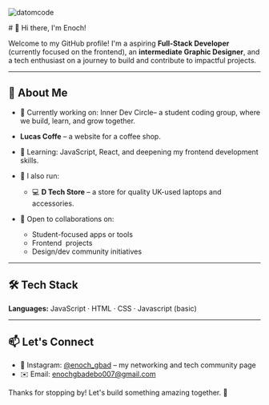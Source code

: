 <p align="left"> <img src="https://komarev.com/ghpvc/?username=datomcode&label=Profile%20views&color=0e75b6&style=flat" alt="datomcode" /> </p>
# 👋 Hi there, I'm Enoch!

Welcome to my GitHub profile! I'm a aspiring **Full-Stack Developer** (currently focused on the frontend), an **intermediate Graphic Designer**, and a tech enthusiast on a journey to build and contribute to impactful projects.

---

## 🚀 About Me

* 🔭 Currently working on:
  Inner Dev Circle– a student coding group, where we build, learn, and grow together.

* **Lucas Coffe** – a website for a coffee shop.

* 🌱 Learning:
  JavaScript, React, and deepening my frontend development skills.

* 💼 I also run:

  * 💻 **D Tech Store** – a store for quality UK-used laptops and accessories.

* 🤝 Open to collaborations on:

  * Student-focused apps or tools
  * Frontend  projects
  * Design/dev community initiatives

---

## 🛠️ Tech Stack

**Languages:**
JavaScript · HTML · CSS · Javascript (basic)

---

## 📫 Let's Connect

* 💬 Instagram: [@enoch_gbad](https://instagram.com/enoch_gbad) – my networking and tech community page
* ✉️ Email: [enochgbadebo007@gmail.com](mailto:enochgbadebo007@gmail.com)

Thanks for stopping by! Let's build something amazing together. 🌟
